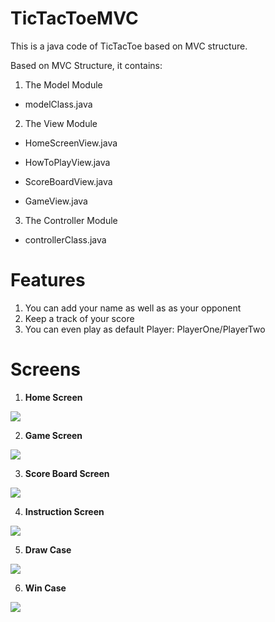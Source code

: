 # TicTacToeMVC

This is a java code of TicTacToe based on MVC structure.

Based on MVC Structure, it contains:

1) The Model Module

* modelClass.java

2) The View Module

* HomeScreenView.java

* HowToPlayView.java

* ScoreBoardView.java

* GameView.java

3) The Controller Module

* controllerClass.java


# Features
1. You can add your name as well as as your opponent
2. Keep a track of your score
3. You can even play as default Player: PlayerOne/PlayerTwo


# Screens
1) **Home Screen**

![](https://github.com/meharfatimakhan/TicTacToeMVC/blob/master/screens/HomeScreen.png)

2) **Game Screen**

![](https://github.com/meharfatimakhan/TicTacToeMVC/blob/master/screens/PlayGame.png)

3) **Score Board Screen**

![](https://github.com/meharfatimakhan/TicTacToeMVC/blob/master/screens/ScoreBoard.png)

4) **Instruction Screen**

![](https://github.com/meharfatimakhan/TicTacToeMVC/blob/master/screens/HowToPlay.png)

5) **Draw Case**

![](https://github.com/meharfatimakhan/TicTacToeMVC/blob/master/screens/DrawCase.png)

6) **Win Case**

![](https://github.com/meharfatimakhan/TicTacToeMVC/blob/master/screens/WinCase.png)
